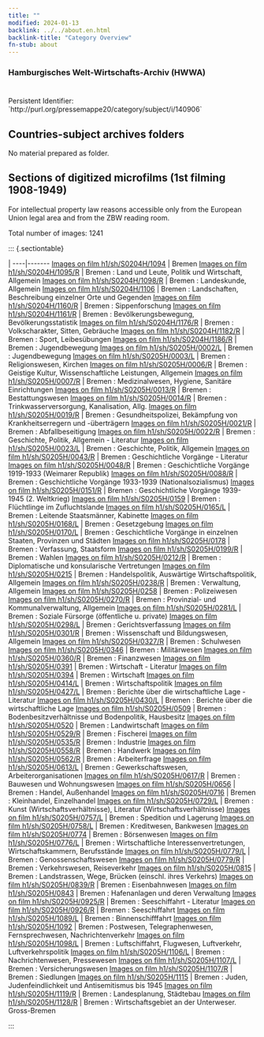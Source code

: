 ```yaml
---
title: ""
modified: 2024-01-13
backlink: ../../about.en.html
backlink-title: "Category Overview"
fn-stub: about
---
```


### Hamburgisches Welt-Wirtschafts-Archiv (HWWA)

# 

<div class="hint">Persistent Identifier: `http://purl.org/pressemappe20/category/subject/i/140906`</div>







## Countries-subject archives folders





No material prepared as folder.



<a id="filmsections" />

## Sections of digitized microfilms (1st filming 1908-1949)

<p>For intellectual property law reasons accessible only from the European Union legal area and from the ZBW reading room.</p>



<p>Total number of images: 1241</p>




::: {.sectiontable}

 | 
----|-------
<a class="btn" href="https://pm20.zbw.eu/film/h1/sh/S0204H/1094" rel="nofollow">Images on film h1/sh/S0204H/1094</a> | Bremen
<a class="btn" href="https://pm20.zbw.eu/film/h1/sh/S0204H/1095/R" rel="nofollow">Images on film h1/sh/S0204H/1095/R</a> | Bremen : Land und Leute, Politik und Wirtschaft, Allgemein
<a class="btn" href="https://pm20.zbw.eu/film/h1/sh/S0204H/1098/R" rel="nofollow">Images on film h1/sh/S0204H/1098/R</a> | Bremen : Landeskunde, Allgemein
<a class="btn" href="https://pm20.zbw.eu/film/h1/sh/S0204H/1106" rel="nofollow">Images on film h1/sh/S0204H/1106</a> | Bremen : Landschaften, Beschreibung einzelner Orte und Gegenden
<a class="btn" href="https://pm20.zbw.eu/film/h1/sh/S0204H/1160/R" rel="nofollow">Images on film h1/sh/S0204H/1160/R</a> | Bremen : Sippenforschung
<a class="btn" href="https://pm20.zbw.eu/film/h1/sh/S0204H/1161/R" rel="nofollow">Images on film h1/sh/S0204H/1161/R</a> | Bremen : Bevölkerungsbewegung, Bevölkerungsstatistik
<a class="btn" href="https://pm20.zbw.eu/film/h1/sh/S0204H/1176/R" rel="nofollow">Images on film h1/sh/S0204H/1176/R</a> | Bremen : Volkscharakter, Sitten, Gebräuche
<a class="btn" href="https://pm20.zbw.eu/film/h1/sh/S0204H/1182/R" rel="nofollow">Images on film h1/sh/S0204H/1182/R</a> | Bremen : Sport, Leibesübungen
<a class="btn" href="https://pm20.zbw.eu/film/h1/sh/S0204H/1186/R" rel="nofollow">Images on film h1/sh/S0204H/1186/R</a> | Bremen : Jugendbewegung
<a class="btn" href="https://pm20.zbw.eu/film/h1/sh/S0205H/0002/L" rel="nofollow">Images on film h1/sh/S0205H/0002/L</a> | Bremen : Jugendbewegung
<a class="btn" href="https://pm20.zbw.eu/film/h1/sh/S0205H/0003/L" rel="nofollow">Images on film h1/sh/S0205H/0003/L</a> | Bremen : Religionswesen, Kirchen
<a class="btn" href="https://pm20.zbw.eu/film/h1/sh/S0205H/0006/R" rel="nofollow">Images on film h1/sh/S0205H/0006/R</a> | Bremen : Geistige Kultur, Wissenschaftliche Leistungen, Allgemein
<a class="btn" href="https://pm20.zbw.eu/film/h1/sh/S0205H/0007/R" rel="nofollow">Images on film h1/sh/S0205H/0007/R</a> | Bremen : Medizinalwesen, Hygiene, Sanitäre Einrichtungen
<a class="btn" href="https://pm20.zbw.eu/film/h1/sh/S0205H/0013/R" rel="nofollow">Images on film h1/sh/S0205H/0013/R</a> | Bremen : Bestattungswesen
<a class="btn" href="https://pm20.zbw.eu/film/h1/sh/S0205H/0014/R" rel="nofollow">Images on film h1/sh/S0205H/0014/R</a> | Bremen : Trinkwasserversorgung, Kanalisation, Allg.
<a class="btn" href="https://pm20.zbw.eu/film/h1/sh/S0205H/0019/R" rel="nofollow">Images on film h1/sh/S0205H/0019/R</a> | Bremen : Gesundheitspolizei, Bekämpfung von Krankheitserregern und -überträgern
<a class="btn" href="https://pm20.zbw.eu/film/h1/sh/S0205H/0021/R" rel="nofollow">Images on film h1/sh/S0205H/0021/R</a> | Bremen : Abfallbeseitigung
<a class="btn" href="https://pm20.zbw.eu/film/h1/sh/S0205H/0022/R" rel="nofollow">Images on film h1/sh/S0205H/0022/R</a> | Bremen : Geschichte, Politik, Allgemein   - Literatur
<a class="btn" href="https://pm20.zbw.eu/film/h1/sh/S0205H/0023/L" rel="nofollow">Images on film h1/sh/S0205H/0023/L</a> | Bremen : Geschichte, Politik, Allgemein
<a class="btn" href="https://pm20.zbw.eu/film/h1/sh/S0205H/0043/R" rel="nofollow">Images on film h1/sh/S0205H/0043/R</a> | Bremen : Geschichtliche Vorgänge - Literatur
<a class="btn" href="https://pm20.zbw.eu/film/h1/sh/S0205H/0048/R" rel="nofollow">Images on film h1/sh/S0205H/0048/R</a> | Bremen : Geschichtliche Vorgänge 1919-1933 (Weimarer Republik)
<a class="btn" href="https://pm20.zbw.eu/film/h1/sh/S0205H/0088/R" rel="nofollow">Images on film h1/sh/S0205H/0088/R</a> | Bremen : Geschichtliche Vorgänge 1933-1939 (Nationalsozialismus)
<a class="btn" href="https://pm20.zbw.eu/film/h1/sh/S0205H/0151/R" rel="nofollow">Images on film h1/sh/S0205H/0151/R</a> | Bremen : Geschichtliche Vorgänge 1939-1945 (2. Weltkrieg)
<a class="btn" href="https://pm20.zbw.eu/film/h1/sh/S0205H/0159" rel="nofollow">Images on film h1/sh/S0205H/0159</a> | Bremen : Flüchtlinge im Zufluchtslande
<a class="btn" href="https://pm20.zbw.eu/film/h1/sh/S0205H/0165/L" rel="nofollow">Images on film h1/sh/S0205H/0165/L</a> | Bremen : Leitende Staatsmänner, Kabinette
<a class="btn" href="https://pm20.zbw.eu/film/h1/sh/S0205H/0168/L" rel="nofollow">Images on film h1/sh/S0205H/0168/L</a> | Bremen : Gesetzgebung
<a class="btn" href="https://pm20.zbw.eu/film/h1/sh/S0205H/0170/L" rel="nofollow">Images on film h1/sh/S0205H/0170/L</a> | Bremen : Geschichtliche Vorgänge in einzelnen Staaten, Provinzen und Städten
<a class="btn" href="https://pm20.zbw.eu/film/h1/sh/S0205H/0178" rel="nofollow">Images on film h1/sh/S0205H/0178</a> | Bremen : Verfassung, Staatsform
<a class="btn" href="https://pm20.zbw.eu/film/h1/sh/S0205H/0199/R" rel="nofollow">Images on film h1/sh/S0205H/0199/R</a> | Bremen : Wahlen
<a class="btn" href="https://pm20.zbw.eu/film/h1/sh/S0205H/0212/R" rel="nofollow">Images on film h1/sh/S0205H/0212/R</a> | Bremen : Diplomatische und konsularische Vertretungen
<a class="btn" href="https://pm20.zbw.eu/film/h1/sh/S0205H/0215" rel="nofollow">Images on film h1/sh/S0205H/0215</a> | Bremen : Handelspolitik, Auswärtige Wirtschaftspolitik, Allgemein
<a class="btn" href="https://pm20.zbw.eu/film/h1/sh/S0205H/0238/R" rel="nofollow">Images on film h1/sh/S0205H/0238/R</a> | Bremen : Verwaltung, Allgemein
<a class="btn" href="https://pm20.zbw.eu/film/h1/sh/S0205H/0258" rel="nofollow">Images on film h1/sh/S0205H/0258</a> | Bremen : Polizeiwesen
<a class="btn" href="https://pm20.zbw.eu/film/h1/sh/S0205H/0270/R" rel="nofollow">Images on film h1/sh/S0205H/0270/R</a> | Bremen : Provinzial- und Kommunalverwaltung, Allgemein
<a class="btn" href="https://pm20.zbw.eu/film/h1/sh/S0205H/0281/L" rel="nofollow">Images on film h1/sh/S0205H/0281/L</a> | Bremen : Soziale Fürsorge (öffentliche u. private)
<a class="btn" href="https://pm20.zbw.eu/film/h1/sh/S0205H/0298/L" rel="nofollow">Images on film h1/sh/S0205H/0298/L</a> | Bremen : Gerichtsverfassung
<a class="btn" href="https://pm20.zbw.eu/film/h1/sh/S0205H/0301/R" rel="nofollow">Images on film h1/sh/S0205H/0301/R</a> | Bremen : Wissenschaft und Bildungswesen, Allgemein
<a class="btn" href="https://pm20.zbw.eu/film/h1/sh/S0205H/0327/R" rel="nofollow">Images on film h1/sh/S0205H/0327/R</a> | Bremen : Schulwesen
<a class="btn" href="https://pm20.zbw.eu/film/h1/sh/S0205H/0346" rel="nofollow">Images on film h1/sh/S0205H/0346</a> | Bremen : Militärwesen
<a class="btn" href="https://pm20.zbw.eu/film/h1/sh/S0205H/0360/R" rel="nofollow">Images on film h1/sh/S0205H/0360/R</a> | Bremen : Finanzwesen
<a class="btn" href="https://pm20.zbw.eu/film/h1/sh/S0205H/0391" rel="nofollow">Images on film h1/sh/S0205H/0391</a> | Bremen : Wirtschaft - Literatur
<a class="btn" href="https://pm20.zbw.eu/film/h1/sh/S0205H/0394" rel="nofollow">Images on film h1/sh/S0205H/0394</a> | Bremen : Wirtschaft
<a class="btn" href="https://pm20.zbw.eu/film/h1/sh/S0205H/0414/L" rel="nofollow">Images on film h1/sh/S0205H/0414/L</a> | Bremen : Wirtschaftspolitik
<a class="btn" href="https://pm20.zbw.eu/film/h1/sh/S0205H/0427/L" rel="nofollow">Images on film h1/sh/S0205H/0427/L</a> | Bremen : Berichte über die wirtschaftliche Lage - Literatur
<a class="btn" href="https://pm20.zbw.eu/film/h1/sh/S0205H/0430/L" rel="nofollow">Images on film h1/sh/S0205H/0430/L</a> | Bremen : Berichte über die wirtschaftliche Lage
<a class="btn" href="https://pm20.zbw.eu/film/h1/sh/S0205H/0509" rel="nofollow">Images on film h1/sh/S0205H/0509</a> | Bremen : Bodenbesitzverhältnisse und Bodenpolitik,  Hausbesitz
<a class="btn" href="https://pm20.zbw.eu/film/h1/sh/S0205H/0520" rel="nofollow">Images on film h1/sh/S0205H/0520</a> | Bremen : Landwirtschaft
<a class="btn" href="https://pm20.zbw.eu/film/h1/sh/S0205H/0529/R" rel="nofollow">Images on film h1/sh/S0205H/0529/R</a> | Bremen : Fischerei
<a class="btn" href="https://pm20.zbw.eu/film/h1/sh/S0205H/0535/R" rel="nofollow">Images on film h1/sh/S0205H/0535/R</a> | Bremen : Industrie
<a class="btn" href="https://pm20.zbw.eu/film/h1/sh/S0205H/0558/R" rel="nofollow">Images on film h1/sh/S0205H/0558/R</a> | Bremen : Handwerk
<a class="btn" href="https://pm20.zbw.eu/film/h1/sh/S0205H/0562/R" rel="nofollow">Images on film h1/sh/S0205H/0562/R</a> | Bremen : Arbeiterfrage
<a class="btn" href="https://pm20.zbw.eu/film/h1/sh/S0205H/0613/L" rel="nofollow">Images on film h1/sh/S0205H/0613/L</a> | Bremen : Gewerkschaftswesen, Arbeiterorganisationen
<a class="btn" href="https://pm20.zbw.eu/film/h1/sh/S0205H/0617/R" rel="nofollow">Images on film h1/sh/S0205H/0617/R</a> | Bremen : Bauwesen und Wohnungswesen
<a class="btn" href="https://pm20.zbw.eu/film/h1/sh/S0205H/0656" rel="nofollow">Images on film h1/sh/S0205H/0656</a> | Bremen : Handel, Außenhandel
<a class="btn" href="https://pm20.zbw.eu/film/h1/sh/S0205H/0716" rel="nofollow">Images on film h1/sh/S0205H/0716</a> | Bremen : Kleinhandel, Einzelhandel
<a class="btn" href="https://pm20.zbw.eu/film/h1/sh/S0205H/0729/L" rel="nofollow">Images on film h1/sh/S0205H/0729/L</a> | Bremen : Kunst (Wirtschaftsverhältnisse), Literatur (Wirtschaftsverhältnisse)
<a class="btn" href="https://pm20.zbw.eu/film/h1/sh/S0205H/0757/L" rel="nofollow">Images on film h1/sh/S0205H/0757/L</a> | Bremen : Spedition und Lagerung
<a class="btn" href="https://pm20.zbw.eu/film/h1/sh/S0205H/0758/L" rel="nofollow">Images on film h1/sh/S0205H/0758/L</a> | Bremen : Kreditwesen, Bankwesen
<a class="btn" href="https://pm20.zbw.eu/film/h1/sh/S0205H/0774" rel="nofollow">Images on film h1/sh/S0205H/0774</a> | Bremen : Börsenwesen
<a class="btn" href="https://pm20.zbw.eu/film/h1/sh/S0205H/0776/L" rel="nofollow">Images on film h1/sh/S0205H/0776/L</a> | Bremen : Wirtschaftliche Interessenvertretungen, Wirtschaftskammern, Berufsstände
<a class="btn" href="https://pm20.zbw.eu/film/h1/sh/S0205H/0779/L" rel="nofollow">Images on film h1/sh/S0205H/0779/L</a> | Bremen : Genossenschaftswesen
<a class="btn" href="https://pm20.zbw.eu/film/h1/sh/S0205H/0779/R" rel="nofollow">Images on film h1/sh/S0205H/0779/R</a> | Bremen : Verkehrswesen, Reiseverkehr
<a class="btn" href="https://pm20.zbw.eu/film/h1/sh/S0205H/0815" rel="nofollow">Images on film h1/sh/S0205H/0815</a> | Bremen : Landstrassen, Wege, Brücken (einschl. ihres Verkehrs)
<a class="btn" href="https://pm20.zbw.eu/film/h1/sh/S0205H/0839/R" rel="nofollow">Images on film h1/sh/S0205H/0839/R</a> | Bremen : Eisenbahnwesen
<a class="btn" href="https://pm20.zbw.eu/film/h1/sh/S0205H/0843" rel="nofollow">Images on film h1/sh/S0205H/0843</a> | Bremen : Hafenanlagen und deren Verwaltung
<a class="btn" href="https://pm20.zbw.eu/film/h1/sh/S0205H/0925/R" rel="nofollow">Images on film h1/sh/S0205H/0925/R</a> | Bremen : Seeschiffahrt - Literatur
<a class="btn" href="https://pm20.zbw.eu/film/h1/sh/S0205H/0926/R" rel="nofollow">Images on film h1/sh/S0205H/0926/R</a> | Bremen : Seeschiffahrt
<a class="btn" href="https://pm20.zbw.eu/film/h1/sh/S0205H/1089/L" rel="nofollow">Images on film h1/sh/S0205H/1089/L</a> | Bremen : Binnenschifffahrt
<a class="btn" href="https://pm20.zbw.eu/film/h1/sh/S0205H/1092" rel="nofollow">Images on film h1/sh/S0205H/1092</a> | Bremen : Postwesen, Telegraphenwesen, Fernsprechwesen, Nachrichtenverkehr
<a class="btn" href="https://pm20.zbw.eu/film/h1/sh/S0205H/1098/L" rel="nofollow">Images on film h1/sh/S0205H/1098/L</a> | Bremen : Luftschiffahrt, Flugwesen, Luftverkehr, Luftverkehrspolitik
<a class="btn" href="https://pm20.zbw.eu/film/h1/sh/S0205H/1106/L" rel="nofollow">Images on film h1/sh/S0205H/1106/L</a> | Bremen : Nachrichtenwesen, Pressewesen
<a class="btn" href="https://pm20.zbw.eu/film/h1/sh/S0205H/1107/L" rel="nofollow">Images on film h1/sh/S0205H/1107/L</a> | Bremen : Versicherungswesen
<a class="btn" href="https://pm20.zbw.eu/film/h1/sh/S0205H/1107/R" rel="nofollow">Images on film h1/sh/S0205H/1107/R</a> | Bremen : Siedlungen
<a class="btn" href="https://pm20.zbw.eu/film/h1/sh/S0205H/1115" rel="nofollow">Images on film h1/sh/S0205H/1115</a> | Bremen : Juden, Judenfeindlichkeit und Antisemitismus bis 1945
<a class="btn" href="https://pm20.zbw.eu/film/h1/sh/S0205H/1119/R" rel="nofollow">Images on film h1/sh/S0205H/1119/R</a> | Bremen : Landesplanung, Städtebau
<a class="btn" href="https://pm20.zbw.eu/film/h1/sh/S0205H/1128/R" rel="nofollow">Images on film h1/sh/S0205H/1128/R</a> | Bremen : Wirtschaftsgebiet an der Unterweser. Gross-Bremen


:::
















